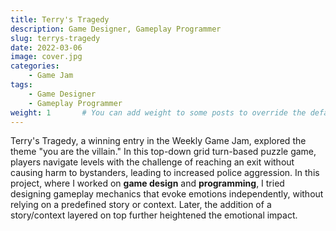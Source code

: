 ```yaml
---
title: Terry's Tragedy
description: Game Designer, Gameplay Programmer
slug: terrys-tragedy
date: 2022-03-06
image: cover.jpg
categories:
    - Game Jam
tags:
    - Game Designer
    - Gameplay Programmer
weight: 1       # You can add weight to some posts to override the default sorting (date descending)
---
```


Terry's Tragedy, a winning entry in the Weekly Game Jam, explored the theme "you are the villain." In this top-down grid turn-based puzzle game, players navigate levels with the challenge of reaching an exit without causing harm to bystanders, leading to increased police aggression. In this project, where I worked on **game design** and **programming**, I tried designing gameplay mechanics that evoke emotions independently, without relying on a predefined story or context. Later, the addition of a story/context layered on top further heightened the emotional impact.

<!-- Check the game out on [itch-io](https://nabonabo.itch.io/terrys-tragedy)

![](tt1.gif) ![](tt2.gif) -->
